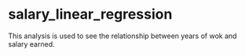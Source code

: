 # salary_linear_regression
This analysis is used to see the relationship between years of wok and salary earned.
